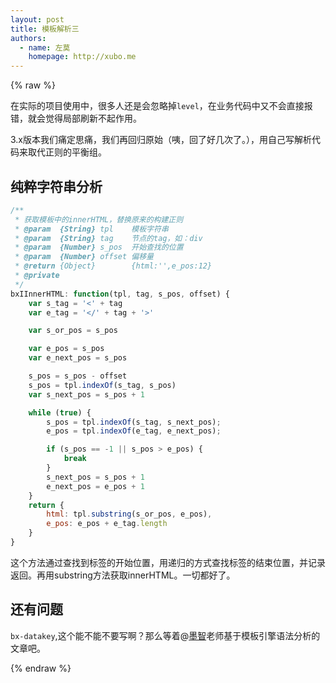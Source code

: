 ```yaml
---
layout: post
title: 模板解析三
authors:
  - name: 左莫
    homepage: http://xubo.me
---
```


{% raw %}

在实际的项目使用中，很多人还是会忽略掉`level`，在业务代码中又不会直接报错，就会觉得局部刷新不起作用。

3.x版本我们痛定思痛，我们再回归原始（咦，回了好几次了。），用自己写解析代码来取代正则的平衡组。

## 纯粹字符串分析

```javascript
/**
 * 获取模板中的innerHTML，替换原来的构建正则
 * @param  {String} tpl    模板字符串
 * @param  {String} tag    节点的tag，如：div
 * @param  {Number} s_pos  开始查找的位置
 * @param  {Number} offset 偏移量
 * @return {Object}        {html:'',e_pos:12}
 * @private
 */
bxIInnerHTML: function(tpl, tag, s_pos, offset) {
    var s_tag = '<' + tag
    var e_tag = '</' + tag + '>'

    var s_or_pos = s_pos

    var e_pos = s_pos
    var e_next_pos = s_pos

    s_pos = s_pos - offset
    s_pos = tpl.indexOf(s_tag, s_pos)
    var s_next_pos = s_pos + 1

    while (true) {
        s_pos = tpl.indexOf(s_tag, s_next_pos);
        e_pos = tpl.indexOf(e_tag, e_next_pos);

        if (s_pos == -1 || s_pos > e_pos) {
            break
        }
        s_next_pos = s_pos + 1
        e_next_pos = e_pos + 1
    }
    return {
        html: tpl.substring(s_or_pos, e_pos),
        e_pos: e_pos + e_tag.length
    }
}
```

这个方法通过查找到标签的开始位置，用递归的方式查找标签的结束位置，并记录返回。再用substring方法获取innerHTML。一切都好了。

## 还有问题

`bx-datakey`,这个能不能不要写啊？那么等着@[墨智](http://nuysoft.com/)老师基于模板引擎语法分析的文章吧。

{% endraw %}







